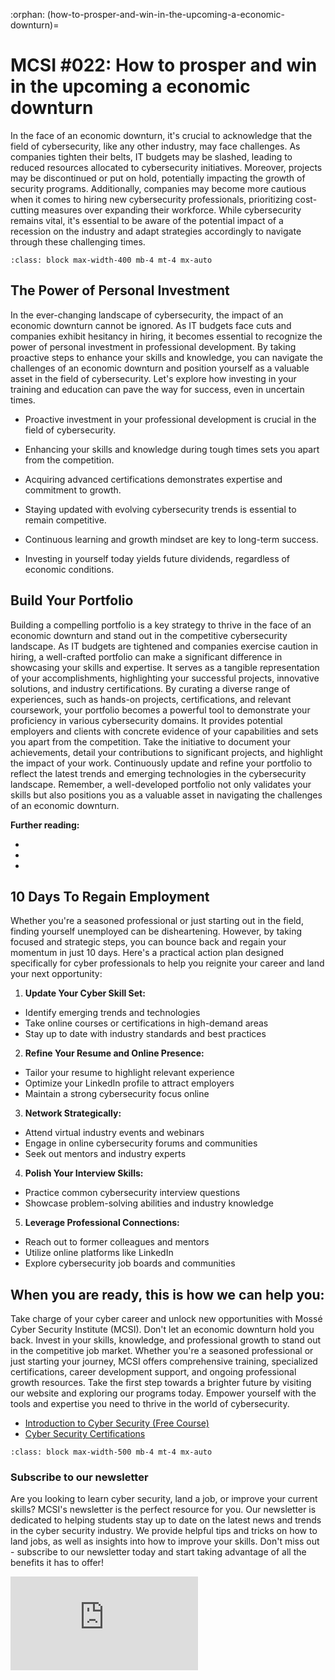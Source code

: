 :orphan:
(how-to-prosper-and-win-in-the-upcoming-a-economic-downturn)=

# MCSI #022: How to prosper and win in the upcoming a economic downturn

In the face of an economic downturn, it's crucial to acknowledge that the field of cybersecurity, like any other industry, may face challenges. As companies tighten their belts, IT budgets may be slashed, leading to reduced resources allocated to cybersecurity initiatives. Moreover, projects may be discontinued or put on hold, potentially impacting the growth of security programs. Additionally, companies may become more cautious when it comes to hiring new cybersecurity professionals, prioritizing cost-cutting measures over expanding their workforce. While cybersecurity remains vital, it's essential to be aware of the potential impact of a recession on the industry and adapt strategies accordingly to navigate through these challenging times.

```{thumbnail} ../images/newsletter/2023-022-ron-sharon-post.png
:class: block max-width-400 mb-4 mt-4 mx-auto
```

## The Power of Personal Investment

In the ever-changing landscape of cybersecurity, the impact of an economic downturn cannot be ignored. As IT budgets face cuts and companies exhibit hesitancy in hiring, it becomes essential to recognize the power of personal investment in professional development. By taking proactive steps to enhance your skills and knowledge, you can navigate the challenges of an economic downturn and position yourself as a valuable asset in the field of cybersecurity. Let's explore how investing in your training and education can pave the way for success, even in uncertain times.

- Proactive investment in your professional development is crucial in the field of cybersecurity.

- Enhancing your skills and knowledge during tough times sets you apart from the competition.

- Acquiring advanced certifications demonstrates expertise and commitment to growth.

- Staying updated with evolving cybersecurity trends is essential to remain competitive.

- Continuous learning and growth mindset are key to long-term success.

- Investing in yourself today yields future dividends, regardless of economic conditions.

## Build Your Portfolio

Building a compelling portfolio is a key strategy to thrive in the face of an economic downturn and stand out in the competitive cybersecurity landscape. As IT budgets are tightened and companies exercise caution in hiring, a well-crafted portfolio can make a significant difference in showcasing your skills and expertise. It serves as a tangible representation of your accomplishments, highlighting your successful projects, innovative solutions, and industry certifications. By curating a diverse range of experiences, such as hands-on projects, certifications, and relevant coursework, your portfolio becomes a powerful tool to demonstrate your proficiency in various cybersecurity domains. It provides potential employers and clients with concrete evidence of your capabilities and sets you apart from the competition. Take the initiative to document your achievements, detail your contributions to significant projects, and highlight the impact of your work. Continuously update and refine your portfolio to reflect the latest trends and emerging technologies in the cybersecurity landscape. Remember, a well-developed portfolio not only validates your skills but also positions you as a valuable asset in navigating the challenges of an economic downturn.

**Further reading:**

- [](learn-how-to-create-business-connections-and-access-unlimited-opportunities)
- [](how-to-impress-hiring-managers-and-win-first-place-in-the-job-race)
- [](five-ways-to-build-a-portfolio-that-attracts-recruiters-and-wins-jobs)

## 10 Days To Regain Employment

Whether you're a seasoned professional or just starting out in the field, finding yourself unemployed can be disheartening. However, by taking focused and strategic steps, you can bounce back and regain your momentum in just 10 days. Here's a practical action plan designed specifically for cyber professionals to help you reignite your career and land your next opportunity:

1. **Update Your Cyber Skill Set:**
- Identify emerging trends and technologies
- Take online courses or certifications in high-demand areas
- Stay up to date with industry standards and best practices

2. **Refine Your Resume and Online Presence:**
- Tailor your resume to highlight relevant experience
- Optimize your LinkedIn profile to attract employers
- Maintain a strong cybersecurity focus online

3. **Network Strategically:**
- Attend virtual industry events and webinars
- Engage in online cybersecurity forums and communities
- Seek out mentors and industry experts

4. **Polish Your Interview Skills:**
- Practice common cybersecurity interview questions
- Showcase problem-solving abilities and industry knowledge

5. **Leverage Professional Connections:**
- Reach out to former colleagues and mentors
- Utilize online platforms like LinkedIn
- Explore cybersecurity job boards and communities

## When you are ready, this is how we can help you:

Take charge of your cyber career and unlock new opportunities with Mossé Cyber Security Institute (MCSI). Don't let an economic downturn hold you back. Invest in your skills, knowledge, and professional growth to stand out in the competitive job market. Whether you're a seasoned professional or just starting your journey, MCSI offers comprehensive training, specialized certifications, career development support, and ongoing professional growth resources. Take the first step towards a brighter future by visiting our website and exploring our programs today. Empower yourself with the tools and expertise you need to thrive in the world of cybersecurity.

- [Introduction to Cyber Security (Free Course)](https://www.mosse-institute.com/certifications/mics-introduction-to-cyber-security.html)
- [Cyber Security Certifications](https://www.mosse-institute.com/certifications.html)


```{thumbnail} ../images/newsletter/2023-022-peter-funnel.png
:class: block max-width-500 mb-4 mt-4 mx-auto
```

### Subscribe to our newsletter

Are you looking to learn cyber security, land a job, or improve your current skills? MCSI's newsletter is the perfect resource for you. Our newsletter is dedicated to helping students stay up to date on the latest news and trends in the cyber security industry. We provide helpful tips and tricks on how to land jobs, as well as insights into how to improve your skills. Don't miss out - subscribe to our newsletter today and start taking advantage of all the benefits it has to offer!

<iframe src="https://newsletter.mosse-institute.com/embed" style="background:white;" frameborder="0" scrolling="no"></iframe>